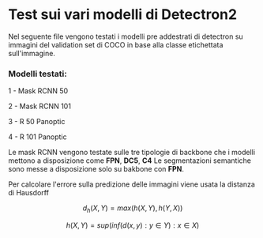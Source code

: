 # Test sui vari modelli di Detectron2

Nel seguente file vengono testati i modelli pre addestrati di detectron su immagini del validation set di COCO in base alla classe etichettata sull'immagine.

### Modelli testati:
1 - Mask RCNN 50


2 - Mask RCNN 101


3 - R 50 Panoptic


4 - R 101 Panoptic

Le mask RCNN vengono testate sulle tre tipologie di backbone che i modelli mettono a disposizione come **FPN**, **DC5**, **C4**
Le segmentazioni semantiche sono messe a disposizione solo su bakbone con **FPN**.

Per calcolare l'errore sulla predizione delle immagini viene usata la distanza di Hausdorff
```math
d_h(X,Y) =  max(h(X,Y),h(Y,X))
```
```math
h(X,Y) = sup(inf(d(x,y): y \in Y): x \in X)
```

